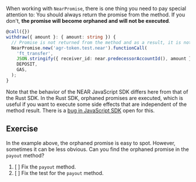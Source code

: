 When working with `NearPromise`, there is one thing you need to pay special attention to: You should always return the promise from the method. If you don't, **the promise will become orphaned and will not be executed**.

```typescript
@call({})
withdraw({ amount }: { amount: string }) {
  // Promise is not returned from the method and as a result, it is not executed
  NearPromise.new('agr-token.test.near').functionCall(
    'ft_transfer',
    JSON.stringify({ receiver_id: near.predecessorAccountId(), amount }),
    DEPOSIT,
    GAS,
  );
}
```

Note that the behavior of the NEAR JavaScript SDK differs here from that of the Rust SDK. In the Rust SDK, orphaned promises are executed, which is useful if you want to execute some side effects that are independent of the method result. There is a [bug in JavaScript SDK](https://github.com/near/near-sdk-js/issues/387) open for this.

## Exercise

In the example above, the orphaned promise is easy to spot. However, sometimes it can be less obvious. Can you find the orphaned promise in the `payout` method?

1. [ ] Fix the `payout` method.
2. [ ] Fix the test for the `payout` method.
